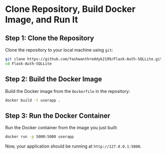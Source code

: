 
# Clone Repository, Build Docker Image, and Run It

## Step 1: Clone the Repository
Clone the repository to your local machine using `git`:

```bash
git clone https://github.com/Yashwanthreddyk2199/Flask-Auth-SQLLite.git
cd Flask-Auth-SQLLite
```

## Step 2: Build the Docker Image
Build the Docker image from the `Dockerfile` in the repository:

```bash
docker build -t userapp .
```


## Step 3: Run the Docker Container
Run the Docker container from the image you just built:

```bash
docker run -p 5000:5000 userapp
```

Now, your application should be running at `http://127.0.0.1:5000`.
